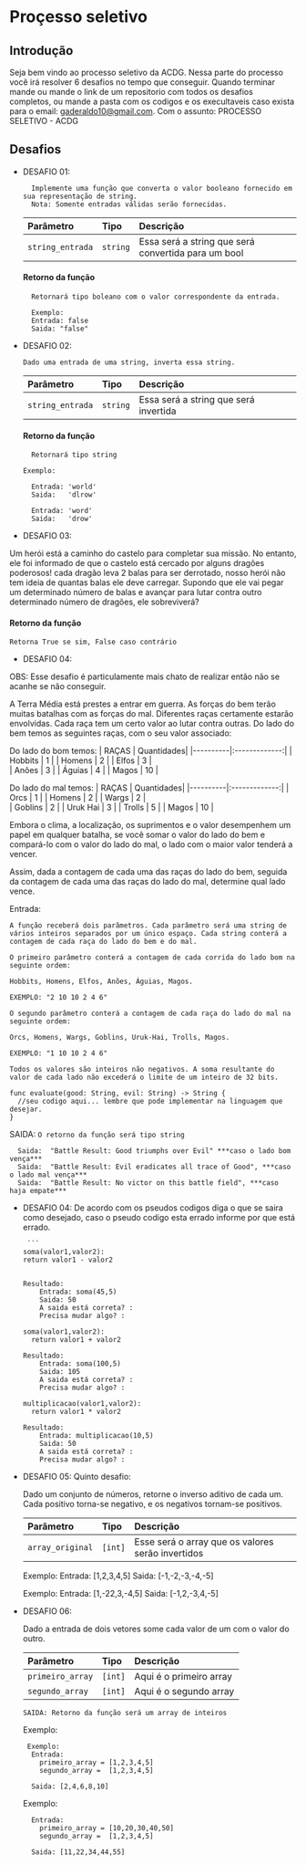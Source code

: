 # Proçesso seletivo

## Introdução
Seja bem vindo ao processo seletivo da ACDG. 
Nessa parte do processo você irá resolver 6 desafios no tempo que conseguir. 
Quando terminar mande ou mande o link de um repositorio com todos os desafios 
completos, ou mande a pasta com os codigos e os execultaveis
caso exista para o email: gaderaldo10@gmail.com. Com o assunto: PROCESSO SELETIVO - ACDG 

## Desafios

- DESAFIO 01: 

        Implemente uma função que converta o valor booleano fornecido em sua representação de string.
        Nota: Somente entradas válidas serão fornecidas.


    | Parâmetro   | Tipo       | Descrição                           |
    | :---------- | :--------- | :---------------------------------- |
    | `string_entrada` | `string` | Essa será a string que será convertida para um bool |

   #### Retorno da função

    ```http
      Retornará tipo boleano com o valor correspondente da entrada. 
    ```
        Exemplo:
        Entrada: false 
        Saida: "false"


- DESAFIO 02: 

      Dado uma entrada de uma string, inverta essa string.


    | Parâmetro   | Tipo       | Descrição                           |
    | :---------- | :--------- | :---------------------------------- |
    | `string_entrada` | `string` | Essa será a string que será invertida |

   #### Retorno da função
    ```http
      Retornará tipo string
    ```
      Exemplo:

        Entrada: 'world'
        Saida:   'dlrow'

        Entrada: 'word'
        Saida:   'drow'

- DESAFIO 03: 

Um herói está a caminho do castelo para completar sua missão. 
No entanto, ele foi informado de que o castelo está cercado por alguns dragões poderosos! cada dragão leva 2 balas para ser derrotado,
nosso herói não tem ideia de quantas balas ele deve carregar. Supondo que ele vai pegar um determinado número de balas e avançar para lutar contra
outro determinado número de dragões, ele sobreviverá?

   #### Retorno da função
    Retorna True se sim, False caso contrário
    
- DESAFIO 04:
  
OBS: Esse desafio é particulamente mais chato de realizar então não se acanhe se não conseguir.

A Terra Média está prestes a entrar em guerra. As forças do bem terão muitas batalhas com as forças do mal. Diferentes raças certamente estarão envolvidas.
Cada raça tem um certo valor ao lutar contra outras. Do lado do bem temos as seguintes raças, com o seu valor associado:

  Do lado do bom temos:
  | RAÇAS    |    Quantidades|
  |----------|:-------------:|
  | Hobbits  | 1             | 
  | Homens   | 2             |
  | Elfos    | 3             |  
  | Anões    | 3             |
  | Águias   | 4             |
  | Magos    | 10            |

  Do lado do mal temos:
  | RAÇAS    |    Quantidades|
  |----------|:-------------:|
  | Orcs     | 1             | 
  | Homens   | 2             |
  | Wargs    | 2             |  
  | Goblins  | 2             |
  | Uruk Hai | 3             |
  | Trolls   | 5             |
  | Magos    | 10            |

Embora o clima, a localização, os suprimentos e o valor desempenhem um papel em qualquer batalha, se você somar o valor do lado do bem e compará-lo com o valor do lado do mal,
o lado com o maior valor tenderá a vencer.

Assim, dada a contagem de cada uma das raças do lado do bem, seguida da contagem de cada uma das raças do lado do mal, determine qual lado vence.

Entrada:
    
    A função receberá dois parâmetros. Cada parâmetro será uma string de vários inteiros separados por um único espaço. Cada string conterá a contagem de cada raça do lado do bem e do mal.

    O primeiro parâmetro conterá a contagem de cada corrida do lado bom na seguinte ordem:

    Hobbits, Homens, Elfos, Anões, Águias, Magos.
    
    EXEMPLO: "2 10 10 2 4 6"

    O segundo parâmetro conterá a contagem de cada raça do lado do mal na seguinte ordem:

    Orcs, Homens, Wargs, Goblins, Uruk-Hai, Trolls, Magos.

    EXEMPLO: "1 10 10 2 4 6"

    Todos os valores são inteiros não negativos. A soma resultante do valor de cada lado não excederá o limite de um inteiro de 32 bits.

  ```
  func evaluate(good: String, evil: String) -> String {
    //seu codigo aqui... lembre que pode implementar na linguagem que desejar.
  }

  ```

  SAIDA:
    ```O retorno da função
      será tipo string
    ```
      
      Saida:  "Battle Result: Good triumphs over Evil" ***caso o lado bom vença***
      Saida:  "Battle Result: Evil eradicates all trace of Good", ***caso o lado mal vença***
      Saida:  "Battle Result: No victor on this battle field", ***caso haja empate***


- DESAFIO 04:
De acordo com os pseudos codigos diga o que se saira como desejado, caso o pseudo codigo esta errado informe por que está errado.

       ```
      soma(valor1,valor2):
      return valor1 - valor2
    
    ```

    Resultado:
        Entrada: soma(45,5)
        Saida: 50
        A saida está correta? : 
        Precisa mudar algo? : 
    ```    
      soma(valor1,valor2):
        return valor1 + valor2
    ```
    Resultado:
        Entrada: soma(100,5)
        Saida: 105
        A saida está correta? : 
        Precisa mudar algo? : 
    
    ```
      multiplicacao(valor1,valor2):
        return valor1 * valor2
    ```
    Resultado:
        Entrada: multiplicacao(10,5)
        Saida: 50
        A saida está correta? : 
        Precisa mudar algo? : 
- DESAFIO 05:
Quinto desafio:
    
  Dado um conjunto de números, retorne o inverso aditivo de cada um. Cada positivo torna-se negativo, e os negativos tornam-se positivos.
    
  | Parâmetro   | Tipo       | Descrição                           |
  | :---------- | :--------- | :---------------------------------- |
  | `array_original` | `[int]` | Esse será o array que os valores serão invertidos |

    Exemplo:
    Entrada: [1,2,3,4,5] 
    Saida: [-1,-2,-3,-4,-5]

    
    Exemplo:
    Entrada: [1,-22,3,-4,5] 
    Saida: [-1,2,-3,4,-5]

- DESAFIO 06:


  Dado a entrada de dois vetores some cada valor de um com o valor do outro.
    
  | Parâmetro   | Tipo       | Descrição                           |
  | :---------- | :--------- | :---------------------------------- |
  | `primeiro_array` | `[int]` | Aqui é o primeiro array |
  | `segundo_array`  | `[int]` | Aqui é o segundo array  |

      SAIDA: Retorno da função será um array de inteiros

    Exemplo:
    
       Exemplo:
        Entrada: 
          primeiro_array = [1,2,3,4,5] 
          segundo_array =  [1,2,3,4,5] 
        
        Saida: [2,4,6,8,10]

    
    Exemplo:
        
        Entrada: 
          primeiro_array = [10,20,30,40,50] 
          segundo_array =  [1,2,3,4,5] 
        
        Saida: [11,22,34,44,55]



